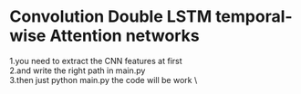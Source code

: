 # Convolution Double LSTM temporal-wise Attention networks           
1.you need to extract the CNN features at first \
2.and write the right path in main.py \
3.then just python main.py the code will be work \
